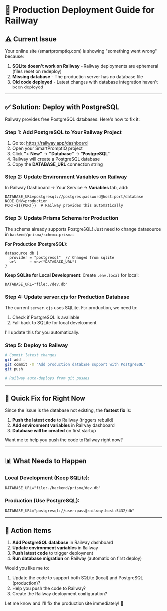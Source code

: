 # 🚀 Production Deployment Guide for Railway

## ⚠️ **Current Issue**

Your online site (smartpromptiq.com) is showing "something went wrong" because:

1. **SQLite doesn't work on Railway** - Railway deployments are ephemeral (files reset on redeploy)
2. **Missing database** - The production server has no database file
3. **Old code deployed** - Latest changes with database integration haven't been deployed

---

## ✅ **Solution: Deploy with PostgreSQL**

Railway provides free PostgreSQL databases. Here's how to fix it:

### Step 1: Add PostgreSQL to Your Railway Project

1. Go to: https://railway.app/dashboard
2. Open your SmartPromptIQ project
3. Click **"+ New"** → **"Database"** → **"PostgreSQL"**
4. Railway will create a PostgreSQL database
5. Copy the **DATABASE_URL** connection string

### Step 2: Update Environment Variables on Railway

In Railway Dashboard → Your Service → **Variables** tab, add:

```env
DATABASE_URL=postgresql://postgres:password@host:port/database
NODE_ENV=production
PORT=${{PORT}}  # Railway provides this automatically
```

### Step 3: Update Prisma Schema for Production

The schema already supports PostgreSQL! Just need to change datasource in `backend/prisma/schema.prisma`:

**For Production (PostgreSQL)**:
```prisma
datasource db {
  provider = "postgresql"  // Changed from sqlite
  url      = env("DATABASE_URL")
}
```

**Keep SQLite for Local Development**:
Create `.env.local` for local:
```env
DATABASE_URL="file:./dev.db"
```

### Step 4: Update server.cjs for Production Database

The current `server.cjs` uses SQLite. For production, we need to:

1. Check if PostgreSQL is available
2. Fall back to SQLite for local development

I'll update this for you automatically.

### Step 5: Deploy to Railway

```bash
# Commit latest changes
git add .
git commit -m "Add production database support with PostgreSQL"
git push

# Railway auto-deploys from git pushes
```

---

## 🔧 **Quick Fix for Right Now**

Since the issue is the database not existing, the **fastest fix** is:

1. **Push the latest code** to Railway (triggers rebuild)
2. **Add environment variables** in Railway dashboard
3. **Database will be created** on first startup

Want me to help you push the code to Railway right now?

---

## 📊 **What Needs to Happen**

### Local Development (Keep SQLite):
```
DATABASE_URL="file:./backend/prisma/dev.db"
```

### Production (Use PostgreSQL):
```
DATABASE_URL="postgresql://user:pass@railway.host:5432/db"
```

---

## 🎯 **Action Items**

1. **Add PostgreSQL database** in Railway dashboard
2. **Update environment variables** in Railway
3. **Push latest code** to trigger deployment
4. **Run database migration** on Railway (automatic on first deploy)

Would you like me to:
1. Update the code to support both SQLite (local) and PostgreSQL (production)?
2. Help you push the code to Railway?
3. Create the Railway deployment configuration?

Let me know and I'll fix the production site immediately! 🚀
